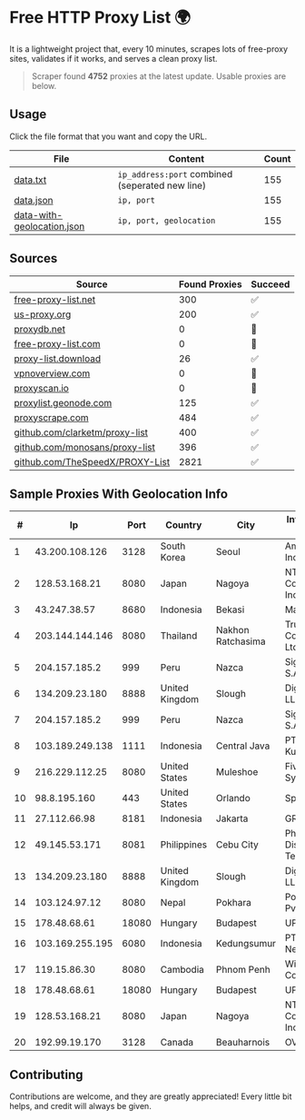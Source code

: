 
# Free HTTP Proxy List 🌍

It is a lightweight project that, every 10 minutes, scrapes lots of free-proxy sites, validates if it works, and serves a clean proxy list.


> Scraper found **4752** proxies at the latest update. Usable proxies are below.

## Usage

Click the file format that you want and copy the URL.


|File|Content|Count|
|----|-------|-----|
|[data.txt](https://raw.githubusercontent.com/themiralay/Proxy-List-World/master/data.txt)|`ip_address:port` combined (seperated new line)|155|
|[data.json](https://raw.githubusercontent.com/themiralay/Proxy-List-World/master/data.json)|`ip, port`|155|
|[data-with-geolocation.json](https://raw.githubusercontent.com/themiralay/Proxy-List-World/master/data-with-geolocation.json)|`ip, port, geolocation`|155|

## Sources

|Source|Found Proxies|Succeed|
|------|-------------|-------|
|[free-proxy-list.net](https://free-proxy-list.net)|300|✅|
|[us-proxy.org](https://www.us-proxy.org)|200|✅|
|[proxydb.net](http://proxydb.net)|0|🚫|
|[free-proxy-list.com](https://free-proxy-list.com/?page=&port=&type%5B%5D=http&type%5B%5D=https&up_time=0&search=Search)|0|🚫|
|[proxy-list.download](https://www.proxy-list.download/HTTP)|26|✅|
|[vpnoverview.com](https://vpnoverview.com/privacy/anonymous-browsing/free-proxy-servers)|0|🚫|
|[proxyscan.io](https://www.proxyscan.io)|0|🚫|
|[proxylist.geonode.com](https://proxylist.geonode.com/api/proxy-list?limit=300&page=1&sort_by=lastChecked&sort_type=desc&protocols=http,https)|125|✅|
|[proxyscrape.com](https://api.proxyscrape.com/v2/?request=displayproxies&protocol=http&timeout=10000&country=all&ssl=all&anonymity=all)|484|✅|
|[github.com/clarketm/proxy-list](https://raw.githubusercontent.com/clarketm/proxy-list/master/proxy-list-raw.txt)|400|✅|
|[github.com/monosans/proxy-list](https://raw.githubusercontent.com/monosans/proxy-list/main/proxies/http.txt)|396|✅|
|[github.com/TheSpeedX/PROXY-List](https://raw.githubusercontent.com/TheSpeedX/PROXY-List/master/http.txt)|2821|✅|


## Sample Proxies With Geolocation Info

|#|Ip|Port|Country|City|Internet Service Provider|
|-|--|----|-------|----|-------------------------|
|1|43.200.108.126|3128|South Korea|Seoul|Amazon.com, Inc.|
|2|128.53.168.21|8080|Japan|Nagoya|NTT PC Communications, Inc.|
|3|43.247.38.57|8680|Indonesia|Bekasi|Maxindo|
|4|203.144.144.146|8080|Thailand|Nakhon Ratchasima|True Internet Corporation CO. Ltd.|
|5|204.157.185.2|999|Peru|Nazca|Signal Peru S.A.C|
|6|134.209.23.180|8888|United Kingdom|Slough|DigitalOcean, LLC|
|7|204.157.185.2|999|Peru|Nazca|Signal Peru S.A.C|
|8|103.189.249.138|1111|Indonesia|Central Java|PT Berkah Media Kusuma Vision|
|9|216.229.112.25|8080|United States|Muleshoe|Five Area Systems, LLC|
|10|98.8.195.160|443|United States|Orlando|Spectrum|
|11|27.112.66.98|8181|Indonesia|Jakarta|GRAHANET|
|12|49.145.53.171|8081|Philippines|Cebu City|Philippine Long Distance Telephone Co.|
|13|134.209.23.180|8888|United Kingdom|Slough|DigitalOcean, LLC|
|14|103.124.97.12|8080|Nepal|Pokhara|Pokhara Internet Pvt. Ltd|
|15|178.48.68.61|18080|Hungary|Budapest|UPC|
|16|103.169.255.195|6080|Indonesia|Kedungsumur|PT Master Star Network|
|17|119.15.86.30|8080|Cambodia|Phnom Penh|WiCAM Corporation Ltd|
|18|178.48.68.61|18080|Hungary|Budapest|UPC|
|19|128.53.168.21|8080|Japan|Nagoya|NTT PC Communications, Inc.|
|20|192.99.19.170|3128|Canada|Beauharnois|OVH SAS|



## Contributing

Contributions are welcome, and they are greatly appreciated! Every
little bit helps, and credit will always be given.

